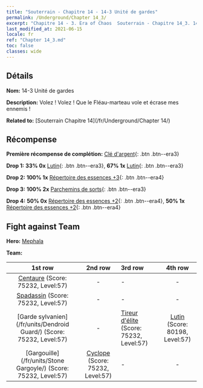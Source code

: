 ```yaml
---
title: "Souterrain - Chapitre 14 - 14-3 Unité de gardes"
permalink: /Underground/Chapter 14_3/
excerpt: "Chapitre 14 - 3. Era of Chaos  Souterrain - Chapitre 14_3. 14-3 Unité de gardes"
last_modified_at: 2021-06-15
locale: fr
ref: "Chapter 14_3.md"
toc: false
classes: wide
---
```


## Détails

 **Nom:** 14-3 Unité de gardes

 **Description:** Volez ! Volez ! Que le Fléau-marteau vole et écrase mes ennemis !

 **Related to:** [Souterrain Chapitre 14](/fr/Underground/Chapter 14/)

## Récompense

 **Première récompense de complétion:** [Clé d'argent](/ItemsFR/con_693/){: .btn .btn--era3}

 **Drop 1:** **33% 0x** [Lutin](/ItemsFR/unt_235/){: .btn .btn--era3}, **67% 1x** [Lutin](/ItemsFR/unt_235/){: .btn .btn--era3}

 **Drop 2:** **100% 1x** [Répertoire des essences +3](/ItemsFR/mat_60/){: .btn .btn--era4}

 **Drop 3:** **100% 2x** [Parchemins de sorts](/ItemsFR/con_694/){: .btn .btn--era3}

 **Drop 4:** **50% 0x** [Répertoire des essences +2](/ItemsFR/mat_53/){: .btn .btn--era4}, **50% 1x** [Répertoire des essences +2](/ItemsFR/mat_53/){: .btn .btn--era4}


## Fight against Team
 **Hero:** [Mephala](/fr/heroes/Mephala/)

 **Team:**


  | 1st row | 2nd row | 3rd row | 4th row |
  |:----:|:----:|:----|:----:|
  | [Centaure](/fr/units/Centaur/) (Score: 75232, Level:57)  | - | - | - |
  | [Spadassin](/fr/units/Swordsman/) (Score: 75232, Level:57)  | - | - | - |
  | [Garde sylvanien](/fr/units/Dendroid Guard/) (Score: 75232, Level:57)  | - | [Tireur d'élite](/fr/units/Sharpshooter/) (Score: 75232, Level:57)  | [Lutin](/fr/units/Gremlin/) (Score: 80198, Level:57)  |
  | [Gargouille](/fr/units/Stone Gargoyle/) (Score: 75232, Level:57)  | [Cyclope](/fr/units/Cyclops/) (Score: 75232, Level:57)  | - | - |


